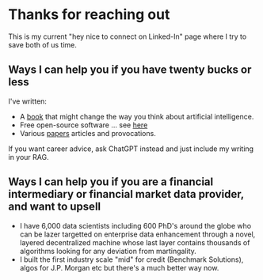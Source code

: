 
# Thanks for reaching out

This is my current "hey nice to connect on Linked-In" page where I try to save both of us time. 

## Ways I can help you if you have twenty bucks or less

I've written:

- A [book](https://www.amazon.com/Microprediction-Building-Open-AI-Network) that might change the way you think about artificial intelligence. 
- Free open-source software ... see [here](https://github.com/microprediction)
- Various [papers](https://github.com/microprediction/home) articles and provocations. 

If you want career advice, ask ChatGPT instead and just include my writing in your RAG. 

## Ways I can help you if you are a financial intermediary or financial market data provider, and want to upsell

- I have 6,000 data scientists including 600 PhD's around the globe who can be lazer targetted on enterprise data enhancement through a novel, layered decentralized machine whose last layer contains thousands of algorithms looking for any deviation from martingality. 
- I built the first industry scale "mid" for credit (Benchmark Solutions), algos for J.P. Morgan etc but there's a much better way now. 
 
##


